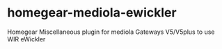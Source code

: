 # homegear-mediola-ewickler
Homegear Miscellaneous plugin for mediola Gateways V5/V5plus to use WIR eWickler
